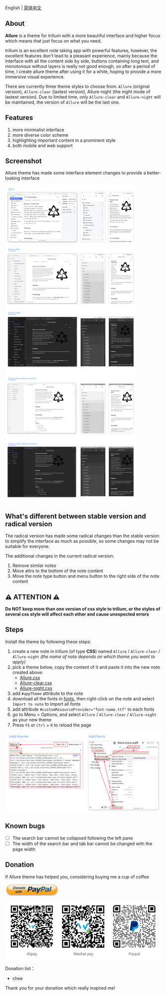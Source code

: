 English | [简体中文](./README_zh.md)

## About

**Allure** is a theme for trilium with a more beautiful interface and higher focus which means that just focus on what you need.

trilium is an excellent note taking app with powerful features, however, the excellent features don't lead to a pleasant experience, mainly because the interface with all the content side by side, buttons containing long text, and monotonous without layers is really not good enough, so after a period of time, I create allure theme after using it for a while, hoping to provide a more immersive visual experience.

There are currently three theme styles to choose from: `Allure` (original version), `Allure-clear` (lastest version), Allure-night (the night mode of lastest version). Due to limited time, only `Allure-clear` and `Allure-night` will be maintained, the version of `Allure` will be the last one.

## Features

1. more minimalist interface
1. more diverse color scheme
1. highlighting important content in a prominent style
1. both mobile and web support

## Screenshot

Allure theme has made some interface element changes to provide a better-looking interface

![screenshot](./resources/screenshot.png)

## What's different between stable version and radical version

The radical version has made some radical changes than the stable version to simplify the interface as much as possible, so some changes may not be suitable for everyone.

The additional changes in the current radical version:

1. Remove similar notes
1. Move attrs to the bottom of the note content
1. Move the note type button and menu button to the right side of the note content

## :warning: ATTENTION :warning:

**Do NOT keep more than one version of css style to trilium, or the styles of several css style will affect each other and cause unexpected errors**

## Steps

Install the theme by following these steps:

1. create a new note in trilium (of type **CSS**) named `Allure` / `Allure-clear` / `Allure-night` *(the name of note depends on which theme you want to apply)*
1. pick a theme below, copy the content of it and paste it into the new note created above:
    - [Allure.css](./Allure.css)
    - [Allure-clear.css](./Allure-clear.css)
    - [Allure-night.css](./Allure-night.css)
1. add `#appTheme` attribute to the note
1. download all the fonts in [fonts](./fonts/), then right-click on the note and select `Import to note` to import all fonts
1. add attribute `#customResourceProvider="font-name.ttf"` to each fonts
1. go to Menu > Options, and select `Allure` / `Allure-clear` / `Allure-night` as your new theme
1. Press `F5` or `Ctrl` + `R` to reload the page

![steps](./resources/steps.png)

## Known bugs

- [ ] The search bar cannot be collapsed following the left pane
- [ ] The width of the search bar and tab bar cannot be changed with the page width

## Donation

If Allure theme has helped you, considering buying me a cup of coffee

<a href="https://paypal.me/realwenjinyu"><img src="./resources/donate_with_paypal.jpg" height="40px"></a>

![donation](./resources/donation.png)

Donation list：
- chee

Thank you for your donation which really inspired me!

